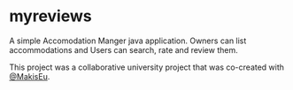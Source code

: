 # myreviews
A simple Accomodation Manger java application. Owners can list accommodations and Users can search, rate and review them.

This project was a collaborative university project that was co-created with [@MakisEu](https://github.com/MakisEu).
